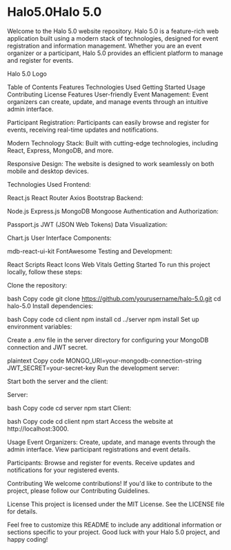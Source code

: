 # Halo5.0Halo 5.0
Welcome to the Halo 5.0 website repository. Halo 5.0 is a feature-rich web application built using a modern stack of technologies, designed for event registration and information management. Whether you are an event organizer or a participant, Halo 5.0 provides an efficient platform to manage and register for events.

Halo 5.0 Logo

Table of Contents
Features
Technologies Used
Getting Started
Usage
Contributing
License
Features
User-friendly Event Management: Event organizers can create, update, and manage events through an intuitive admin interface.

Participant Registration: Participants can easily browse and register for events, receiving real-time updates and notifications.

Modern Technology Stack: Built with cutting-edge technologies, including React, Express, MongoDB, and more.

Responsive Design: The website is designed to work seamlessly on both mobile and desktop devices.

Technologies Used
Frontend:

React.js
React Router
Axios
Bootstrap
Backend:

Node.js
Express.js
MongoDB
Mongoose
Authentication and Authorization:

Passport.js
JWT (JSON Web Tokens)
Data Visualization:

Chart.js
User Interface Components:

mdb-react-ui-kit
FontAwesome
Testing and Development:

React Scripts
React Icons
Web Vitals
Getting Started
To run this project locally, follow these steps:

Clone the repository:

bash
Copy code
git clone https://github.com/yourusername/halo-5.0.git
cd halo-5.0
Install dependencies:

bash
Copy code
cd client
npm install
cd ../server
npm install
Set up environment variables:

Create a .env file in the server directory for configuring your MongoDB connection and JWT secret.

plaintext
Copy code
MONGO_URI=your-mongodb-connection-string
JWT_SECRET=your-secret-key
Run the development server:

Start both the server and the client:

Server:

bash
Copy code
cd server
npm start
Client:

bash
Copy code
cd client
npm start
Access the website at http://localhost:3000.

Usage
Event Organizers: Create, update, and manage events through the admin interface. View participant registrations and event details.

Participants: Browse and register for events. Receive updates and notifications for your registered events.

Contributing
We welcome contributions! If you'd like to contribute to the project, please follow our Contributing Guidelines.

License
This project is licensed under the MIT License. See the LICENSE file for details.

Feel free to customize this README to include any additional information or sections specific to your project. Good luck with your Halo 5.0 project, and happy coding!
